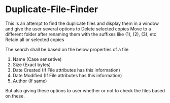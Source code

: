 # Duplicate-File-Finder


This is an attempt to find the duplicate files and display them in a window and give the user several options to 
Delete selected copies
Move to a different folder after renaming them with the suffixes like (1), (2), (3), etc
Retain all or selected copies

The search shall be based on the below properties of a file
1. Name (Case sensetive)
2. Size (Exact bytes)
3. Date Created (If File attributes has this information)
4. Date Modified (If File attributes has this information)
5. Author (If same)

But also giving these options to user whether or not to check the files based on these.